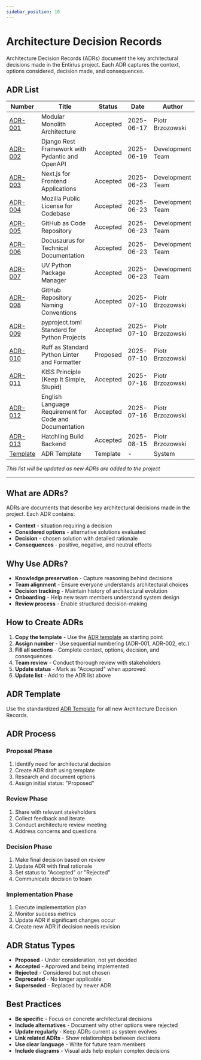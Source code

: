 ```yaml
---
sidebar_position: 10
---
```


# Architecture Decision Records

Architecture Decision Records (ADRs) document the key architectural decisions made in the Entirius project. 
Each ADR captures the context, options considered, decision made, and consequences.

## ADR List

| Number | Title | Status | Date | Author |
|--------|-------|--------|------|---------|
| [ADR-001](./adr-001-modular-monolith) | Modular Monolith Architecture | Accepted | 2025-06-17 | Piotr Brzozowski |
| [ADR-002](./adr-002-openapi-django-rest-framework) | Django Rest Framework with Pydantic and OpenAPI | Accepted | 2025-06-19 | Development Team |
| [ADR-003](./adr-003-react-nextjs-frontend) | Next.js for Frontend Applications | Accepted | 2025-06-23 | Development Team |
| [ADR-004](./adr-004-mozilla-public-license) | Mozilla Public License for Codebase | Accepted | 2025-06-23 | Development Team |
| [ADR-005](./adr-005-github-code-management) | GitHub as Code Repository | Accepted | 2025-06-23 | Development Team |
| [ADR-006](./adr-006-docusaurus-documentation-platform) | Docusaurus for Technical Documentation | Accepted | 2025-06-23 | Development Team |
| [ADR-007](./adr-007-uv-python-package-manager) | UV Python Package Manager | Accepted | 2025-06-23 | Development Team |
| [ADR-008](./adr-008-github-repository-naming-conventions) | GitHub Repository Naming Conventions | Accepted | 2025-07-10 | Piotr Brzozowski |
| [ADR-009](./adr-009-pyproject-toml-standard) | pyproject.toml Standard for Python Projects | Accepted | 2025-07-10 | Piotr Brzozowski |
| [ADR-010](./adr-010-ruff-python-linter) | Ruff as Standard Python Linter and Formatter | Proposed | 2025-07-10 | Piotr Brzozowski |
| [ADR-011](./adr-011-kiss-principle) | KISS Principle (Keep It Simple, Stupid) | Accepted | 2025-07-16 | Piotr Brzozowski |
| [ADR-012](./adr-012-english-language-requirement) | English Language Requirement for Code and Documentation | Accepted | 2025-07-16 | Piotr Brzozowski |
| [ADR-013](./adr-013-hatchling-build-backend) | Hatchling Build Backend | Accepted | 2025-08-15 | Piotr Brzozowski |
| [Template](./adr-template) | ADR Template | Template | - | System |

*This list will be updated as new ADRs are added to the project*

---

## What are ADRs?

ADRs are documents that describe key architectural decisions made in the project. Each ADR contains:

- **Context** - situation requiring a decision
- **Considered options** - alternative solutions evaluated
- **Decision** - chosen solution with detailed rationale
- **Consequences** - positive, negative, and neutral effects

## Why Use ADRs?

- **Knowledge preservation** - Capture reasoning behind decisions
- **Team alignment** - Ensure everyone understands architectural choices
- **Decision tracking** - Maintain history of architectural evolution
- **Onboarding** - Help new team members understand system design
- **Review process** - Enable structured decision-making

## How to Create ADRs

1. **Copy the template** - Use the [ADR template](./adr-template) as starting point
2. **Assign number** - Use sequential numbering (ADR-001, ADR-002, etc.)
3. **Fill all sections** - Complete context, options, decision, and consequences
4. **Team review** - Conduct thorough review with stakeholders
5. **Update status** - Mark as "Accepted" when approved
6. **Update list** - Add to the ADR list above

## ADR Template

Use the standardized [ADR Template](./adr-template) for all new Architecture Decision Records.

## ADR Process

### Proposal Phase
1. Identify need for architectural decision
2. Create ADR draft using template
3. Research and document options
4. Assign initial status: "Proposed"

### Review Phase
1. Share with relevant stakeholders
2. Collect feedback and iterate
3. Conduct architecture review meeting
4. Address concerns and questions

### Decision Phase
1. Make final decision based on review
2. Update ADR with final rationale
3. Set status to "Accepted" or "Rejected"
4. Communicate decision to team

### Implementation Phase
1. Execute implementation plan
2. Monitor success metrics
3. Update ADR if significant changes occur
4. Create new ADR if decision needs revision

## ADR Status Types

- **Proposed** - Under consideration, not yet decided
- **Accepted** - Approved and being implemented
- **Rejected** - Considered but not chosen
- **Deprecated** - No longer applicable
- **Superseded** - Replaced by newer ADR

## Best Practices

- **Be specific** - Focus on concrete architectural decisions
- **Include alternatives** - Document why other options were rejected
- **Update regularly** - Keep ADRs current as system evolves
- **Link related ADRs** - Show relationships between decisions
- **Use clear language** - Write for future team members
- **Include diagrams** - Visual aids help explain complex decisions
